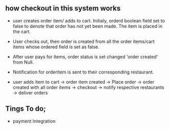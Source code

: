 ## how checkout in this system works

- user creates order item/ adds to cart. Initialy, orderd boolean field set to false to denote that order has not yet been  made. The item is placed in the cart.
- User checks out, then order is created from all the order items/cart items whose ordered field is set as false.
- After user pays for items, order status is set changed 'order created' from Null.
- Notification for orderitem is sent to their corresponding restaurant.

- user adds item to cart  -> order item created -> Place order -> order created with all order items -> checkout ->  notify respective restaurants  -> deliver orders

## Tings To do;
 - payment Integration